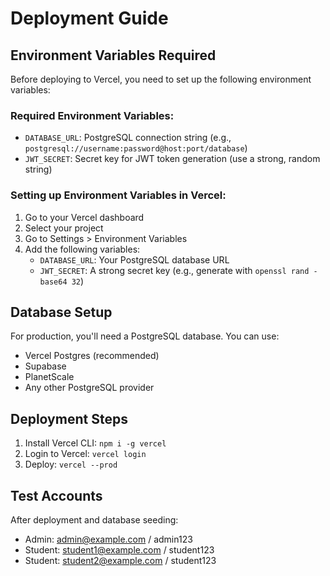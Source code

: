 # Deployment Guide

## Environment Variables Required

Before deploying to Vercel, you need to set up the following environment variables:

### Required Environment Variables:
- `DATABASE_URL`: PostgreSQL connection string (e.g., `postgresql://username:password@host:port/database`)
- `JWT_SECRET`: Secret key for JWT token generation (use a strong, random string)

### Setting up Environment Variables in Vercel:

1. Go to your Vercel dashboard
2. Select your project
3. Go to Settings > Environment Variables
4. Add the following variables:
   - `DATABASE_URL`: Your PostgreSQL database URL
   - `JWT_SECRET`: A strong secret key (e.g., generate with `openssl rand -base64 32`)

## Database Setup

For production, you'll need a PostgreSQL database. You can use:
- Vercel Postgres (recommended)
- Supabase
- PlanetScale
- Any other PostgreSQL provider

## Deployment Steps

1. Install Vercel CLI: `npm i -g vercel`
2. Login to Vercel: `vercel login`
3. Deploy: `vercel --prod`

## Test Accounts

After deployment and database seeding:
- Admin: admin@example.com / admin123
- Student: student1@example.com / student123
- Student: student2@example.com / student123
